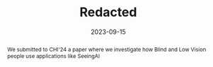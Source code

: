 ---
title: Redacted
image: "https://github.com/rgonzalezp/rgonzalezp.github.io/blob/main/src/assets/img/general/Mail_Regular.png?raw=true"
date: 2023-09-15
abstract: We submitted to CHI'24 a paper where we investigate how Blind and Low Vision people use applications like SeeingAI
subtext: Submitted!
---